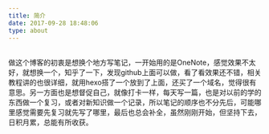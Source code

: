 ```yaml
---
title: 简介
date: 2017-09-28 18:48:06
type: about
---
```

<br>
做这个博客的初衷是想换个地方写笔记，一开始用的是OneNote，感觉效果不太好，就想换一个，知乎了一下，发现github上面可以做，看了看效果还不错，相关教程讲的也很详细，就用hexo搭了一个放到了上面，还买了一个域名，觉得很有意思。另一方面也是想督促自己，就像打卡一样，每天写一篇，也是对以前的学的东西做一个复习，或者对新知识做一个记录，所以笔记的顺序也不分先后，可能哪里感觉需要先复习就先写了哪里，最后也总会补全，虽然刚刚开始，但坚持下去，日积月累，总能有所收获。